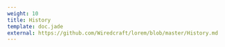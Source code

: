 ```yaml
---
weight: 10
title: History
template: doc.jade
external: https://github.com/Wiredcraft/lorem/blob/master/History.md
---
```

